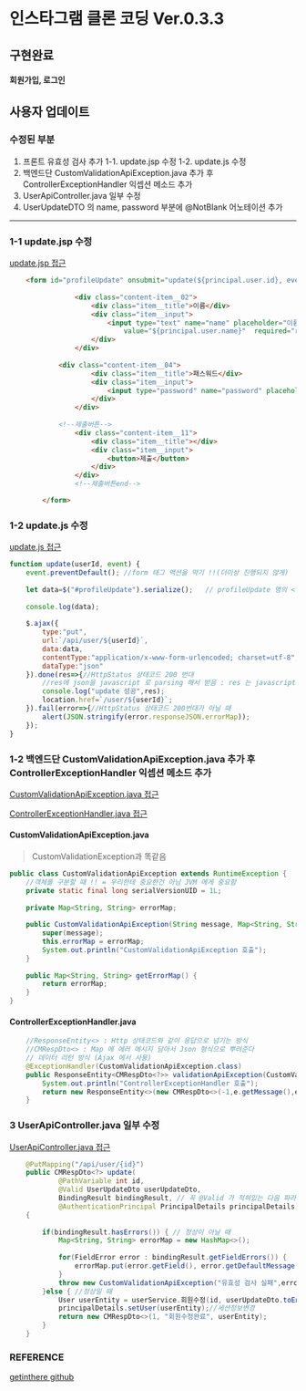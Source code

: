 # 인스타그램 클론 코딩 Ver.0.3.3

## 구현완료

>
#### 회원가입, 로그인


## 사용자 업데이트

### 수정된 부분

>
1. 프론트 유효성 검사 추가
1-1. update.jsp 수정
1-2. update.js 수정
2. 백엔드단 CustomValidationApiException.java 추가 후 ControllerExceptionHandler 익셉션 메소드 추가
3. UserApiController.java 일부 수정
4. UserUpdateDTO 의 name, password 부분에 @NotBlank 어노테이션 추가
---


### 1-1 update.jsp 수정

[update.jsp 접근](./src/main/webapp/WEB-INF/views/user/update.jsp)

```html
	<form id="profileUpdate" onsubmit="update(${principal.user.id}, event)">
    
				<div class="content-item__02">
					<div class="item__title">이름</div>
					<div class="item__input">
						<input type="text" name="name" placeholder="이름"
							value="${principal.user.name}"  required="required"/>
					</div>
				</div>
    
    		<div class="content-item__04">
					<div class="item__title">패스워드</div>
					<div class="item__input">
						<input type="password" name="password" placeholder="패스워드" required = "required" />
					</div>
				</div>
    
    		<!--제출버튼-->
				<div class="content-item__11">
					<div class="item__title"></div>
					<div class="item__input">
						<button>제출</button>
					</div>
				</div>
				<!--제출버튼end-->

		</form>
```

### 1-2 update.js 수정

[update.js 접근](./src/main/resources/static/js/update.js)

```javascript
function update(userId, event) {
	event.preventDefault(); //form 태그 액션을 막기 !!(더이상 진행되지 않게)
  
	let data=$("#profileUpdate").serialize();	// profileUpdate 명의 <form> 태그안에 있는 모든 info 값을 담음
	
	console.log(data);
	
	$.ajax({
		type:"put",
		url:`/api/user/${userId}`,
		data:data,
		contentType:"application/x-www-form-urlencoded; charset=utf-8", // data가 무엇인지 설명하는 곳=> key:value 형식의 마임타입 =>application/x-www-form-urlencoded
		dataType:"json"
	}).done(res=>{//HttpStatus 상태코드 200 번대
		//res에 json을 javascript 로 parsing 해서 받음 : res 는 javascript 오브젝트임
		console.log("update 성공",res);
		location.href=`/user/${userId}`;
	}).fail(error=>{//HttpStatus 상태코드 200번대가 아닐 때
		alert(JSON.stringify(error.responseJSON.errorMap));
	});
}
```


### 1-2 백엔드단 CustomValidationApiException.java 추가 후 ControllerExceptionHandler 익셉션 메소드 추가

[CustomValidationApiException.java 접근](./src/main/java/com/cos/photogramstart/handler/ex/CustomValidationApiException.java)

[ControllerExceptionHandler.java 접근](./src/main/java/com/cos/photogramstart/handler/ControllerExceptionHandler.java)

#### CustomValidationApiException.java

> CustomValidationException과 똑같음

```java
public class CustomValidationApiException extends RuntimeException {
	//객체를 구분할 때 !! = 우리한테 중요한건 아님 JVM 에게 중요함
	private static final long serialVersionUID = 1L;
	
	private Map<String, String> errorMap;
	
	public CustomValidationApiException(String message, Map<String, String> errorMap) {
		super(message);
		this.errorMap = errorMap;
		System.out.println("CustomValidationApiException 호출");
	}
	
	public Map<String, String> getErrorMap() {
		return errorMap;
	}
}
```

#### ControllerExceptionHandler.java
```java
	//ResponseEntity<> : Http 상태코드와 같이 응답으로 넘기는 방식
	//CMRespDto<> : Map 에 에러 메시지 담아서 Json 형식으로 뿌려준다
	// 데이터 리턴 방식 (Ajax 에서 사용)
	@ExceptionHandler(CustomValidationApiException.class)
	public ResponseEntity<CMRespDto<?>> validationApiException(CustomValidationApiException e) {//CMRespDto<?> <- 제네릭 사용 ? 는 와일드카드임=> 즉 자동으로 CMRespDto<Map<String,String>> 으로 변환됨
		System.out.println("ControllerExceptionHandler 호출");
		return new ResponseEntity<>(new CMRespDto<>(-1,e.getMessage(),e.getErrorMap()),HttpStatus.BAD_REQUEST);//BAD_REQUEST : 400 번(요청을 잘 못했을 때)
	}
```

### 3 UserApiController.java 일부 수정

[UserApiController.java 접근](./src/main/java/com/cos/photogramstart/web/api/UserApiController.java)

```java
	@PutMapping("/api/user/{id}")
	public CMRespDto<?> update(
			@PathVariable int id, 
			@Valid UserUpdateDto userUpdateDto, 
			BindingResult bindingResult, // 꼭 @Valid 가 적혀있는 다음 파라미터에 적어야됨 !(안그러면 에러)
			@AuthenticationPrincipal PrincipalDetails principalDetails)
	{
		
		if(bindingResult.hasErrors()) {	// 정상이 아닐 때
			Map<String, String> errorMap = new HashMap<>();
			
			for(FieldError error : bindingResult.getFieldErrors()) {
				errorMap.put(error.getField(), error.getDefaultMessage());
			}
			throw new CustomValidationApiException("유효성 검사 실패",errorMap);
		}else {	//정상일 때
			User userEntity = userService.회원수정(id, userUpdateDto.toEntity());
			principalDetails.setUser(userEntity);//세션정보변경
			return new CMRespDto<>(1, "회원수정완료", userEntity);
		}
	}
```


### REFERENCE

>
[getinthere github](https://github.com/codingspecialist/EaszUp-Springboot-Photogram-Start)
